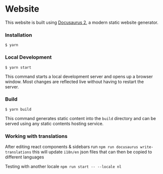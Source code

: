 # Website

This website is built using [Docusaurus 2](https://docusaurus.io/), a modern static website generator.

### Installation

```
$ yarn
```

### Local Development

```
$ yarn start
```

This command starts a local development server and opens up a browser window. Most changes are reflected live without
having to restart the server.

### Build

```
$ yarn build
```

This command generates static content into the `build` directory and can be served using any static contents hosting
service.

### Working with translations

After editing react components & sidebars run `npm run docusaurus write-translations` this will update `i18n/en` json
files that can then be copied to different languages

Testing with another locale `npm run start -- --locale nl`
